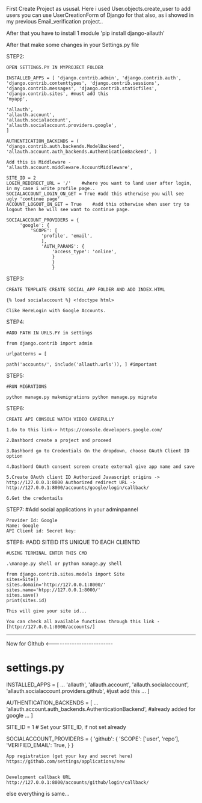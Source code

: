 First Create Project as ususal.
Here i used User.objects.create_user to add users you can use UserCreationForm of Django for that also, as i showed in my previous Email_verification project..

After that you have to install 1 module 'pip install django-allauth'

After that make some changes in your Settings.py file

STEP2:

    OPEN SETTINGS.PY IN MYPROJECT FOLDER

    INSTALLED_APPS = [ 'django.contrib.admin', 'django.contrib.auth', 'django.contrib.contenttypes', 'django.contrib.sessions', 'django.contrib.messages', 'django.contrib.staticfiles', 'django.contrib.sites', #must add this 
    'myapp',

    'allauth',   
    'allauth.account',  
    'allauth.socialaccount',
    'allauth.socialaccount.providers.google', 
    ]

    AUTHENTICATION_BACKENDS = ( 'django.contrib.auth.backends.ModelBackend', 'allauth.account.auth_backends.AuthenticationBackend', )

    Add this is Middleware - 'allauth.account.middleware.AccountMiddleware',

    SITE_ID = 2 
    LOGIN_REDIRECT_URL = '/'    #where you want to land user after login, in my case i write profile page..
    SOCIALACCOUNT_LOGIN_ON_GET = True #add this otherwise you will see ugly 'continue page'
    ACCOUNT_LOGOUT_ON_GET = True    #add this otherwise when user try to logout then he will see want to continue page.

    SOCIALACCOUNT_PROVIDERS = {
         'google': {
             'SCOPE': [
                 'profile', 'email', 
                 ], 
                 'AUTH_PARAMS': {
                     'access_type': 'online', 
                     } 
                     } 
                     }

STEP3:

    CREATE TEMPLATE CREATE SOCIAL_APP FOLDER AND ADD INDEX.HTML

    {% load socialaccount %} <!doctype html>

    Clike HereLogin with Google Accounts.

STEP4:

    #ADD PATH IN URLS.PY in settings

    from django.contrib import admin

    urlpatterns = [

    path('accounts/', include('allauth.urls')), ] #important

STEP5:

    #RUN MIGRATIONS

    python manage.py makemigrations python manage.py migrate

STEP6:

    CREATE API CONSOLE WATCH VIDEO CAREFULLY

    1.Go to this link-> https://console.developers.google.com/

    2.Dashbord create a project and proceed

    3.Dashbord go to Credentials On the dropdown, choose OAuth Client ID option

    4.Dashbord OAuth consent screen create external give app name and save

    5.Create OAuth client ID Authorized Javascript origins -> http://127.0.0.1:8000 Authorized redirect URL -> http://127.0.0.1:8000/accounts/google/login/callback/

    6.Get the credentails

STEP7: #Add social applications in your adminpannel

    Provider Id: Google 
    Name: Google 
    API Client id: Secret key:

STEP8: #ADD SITEID ITS UNIQUE TO EACH CLIENTID

    #USING TERMINAL ENTER THIS CMD

    .\manage.py shell or python manage.py shell

    from django.contrib.sites.models import Site
    sites=Site()
    sites.domain='http://127.0.0.1:8000/'
    sites.name='htpp://127.0.0.1:8000/'
    sites.save()
    print(sites.id)

    This will give your site id...

    You can check all available functions through this link - [http://127.0.0.1:8000/accounts/]


-------------------------------------------------------------------------------------------------------------
Now for GIthub <-------------------------


# settings.py

INSTALLED_APPS = [
    ...
    'allauth',
    'allauth.account',
    'allauth.socialaccount',
    'allauth.socialaccount.providers.github', #just add this 
    ...
]

AUTHENTICATION_BACKENDS = [
    ...
    'allauth.account.auth_backends.AuthenticationBackend', #already added for google 
    ...
]

SITE_ID = 1  # Set your SITE_ID, if not set already

SOCIALACCOUNT_PROVIDERS = {
    'github': {
        'SCOPE': ['user', 'repo'],
        'VERIFIED_EMAIL': True,
    }
}

    App registration (get your key and secret here)
    https://github.com/settings/applications/new

    
    Development callback URL
    http://127.0.0.1:8000/accounts/github/login/callback/

else everything is same...

